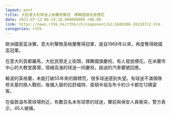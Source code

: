 ```yaml
---
layout: post
title: 大批意大利球迷上街慶祝奪冠　揮舞國旗及放煙花
date: 2021-07-12 08:19:18.000000000 +08:00
link: https://news.rthk.hk/rthk/ch/component/k2/1600306-20210712.htm
categories: rthk
---
```


歐洲國家盃決賽，意大利擊敗英格蘭奪得冠軍，是自1968年以來，再度奪得歐國盃冠軍。

在意大利首都羅馬，大批民眾走上街頭，揮舞國旗慶祝，有人發放煙花。在米蘭市中心的大教堂廣場，情緒高漲的球迷一同慶祝，路過的汽車響號回應。

輸波的英格蘭，未能打破55年來的錦標荒，很多球迷感到失望。有球迷不滿領隊修夫基的換人戰術，後備入替的拉舒福特、查頓辛祖及布卡約沙卡都在12碼宴客。

在倫敦溫布萊球場附近，有數百名未有球票的球迷，賽前與保安人員衝突，警方表示，45人被捕。
